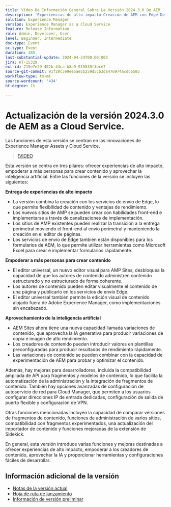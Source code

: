 ```yaml
---
title: Vídeo De Información General Sobre La Versión 2024.3.0 De AEM
description: 'Experiencias de alto impacto Creación de AEM con Edge Delivery Services Edge Delivery Services para FormsContenido de todos, para todos los editores universales Actionable Intelligence AEM Sites: generación de variaciones de contenido (GenAI)API de Abierto de CruD de desarrollo rápido para fragmentos y modelos de contenidoRedes avanzadas de Cloud Service FoundationOtras mejoras importantes Comparar versiones de fragmentos de contenido Administración de varios sitios compatible con fragmentos de experiencias Importador de contenido actualizado v1.51.0 Extensión de Sidekick v6.41.0'
solution: Experience Manager
version: Experience Manager as a Cloud Service
feature: Release Information
role: Admin, Developer, User
level: Beginner, Intermediate
doc-type: Event
oc-type: Event
duration: 385
last-substantial-update: 2024-04-24T00:00:00Z
jira: KT-15329
exl-id: 215e7e29-402b-44ca-b8a9-915539f3bce7
source-git-commit: 91f20c3e9ee5ae5b259d5cb3da476974acdc6585
workflow-type: tm+mt
source-wordcount: '434'
ht-degree: 1%

---
```


# Actualización de la versión 2024.3.0 de AEM as a Cloud Service.

Las funciones de esta versión se centran en las innovaciones de Experience Manager Assets y Cloud Service.

>[!VIDEO](https://video.tv.adobe.com/v/3450610/?learn=on&captions=spa)

Esta versión se centra en tres pilares: ofrecer experiencias de alto impacto, empoderar a más personas para crear contenido y aprovechar la inteligencia artificial. Entre las funciones de la versión se incluyen las siguientes:

**Entrega de experiencias de alto impacto**

* La versión combina la creación con los servicios de envío de Edge, lo que permite flexibilidad de contenido y ventajas de rendimiento.
* Los nuevos sitios de AMP se pueden crear con habilidades front-end e implementarse a través de canalizaciones de implementación.
* Los sitios de AMP existentes pueden realizar la transición a la entrega perimetral moviendo el front-end al envío perimetral y manteniendo la creación en el editor de páginas.
* Los servicios de envío de Edge también están disponibles para los formularios de AEM, lo que permite utilizar herramientas como Microsoft Excel para crear e implementar formularios rápidamente.

**Empoderar a más personas para crear contenido**

* El editor universal, un nuevo editor visual para AMP Sites, desbloquea la capacidad de que los autores de contenido administren contenido estructurado y no estructurado de forma coherente.
* Los autores de contenido pueden editar visualmente el contenido de una página y publicarlo en los servicios de envío Edge.
* El editor universal también permite la edición visual de contenido alojado fuera de Adobe Experience Manager, como implementaciones sin encabezado.

**Aprovechamiento de la inteligencia artificial**

* AEM Sites ahora tiene una nueva capacidad llamada variaciones de contenido, que aprovecha la IA generativa para producir variaciones de copia e imagen de alto rendimiento.
* Los creadores de contenido pueden introducir valores en plantillas preconfiguradas para producir resultados de rendimiento rápidamente.
* Las variaciones de contenido se pueden combinar con la capacidad de experimentación de AEM para probar y optimizar el contenido.

<!--
**High Impact Experiences**
 * AEM Authoring with Edge Delivery Services
 * Edge Delivery Services for Forms

**Content by all, for all**
 * Universal Editor

**Actionable Intelligence**
 * AEM Sites: Generate Content Variations (GenAI)

**Rapid Development**
 * CruD OpenAPIs for Content Fragments and Models

**Cloud Service Foundation**
 * Advanced Networking

**Other Notable Enhancements**
 * Compare Content Fragment Versions
 * Multisite Management support for Experience Fragments
 * Updated Content Importer v1.51.0
 * Sidekick Extension v6.41.0
-->

Además, hay mejoras para desarrolladores, incluida la compatibilidad ampliada de API para fragmentos y modelos de contenido, lo que facilita la automatización de la administración y la integración de fragmentos de contenido. También hay opciones avanzadas de configuración de autoservicio de red para Cloud Manager, que permiten a los usuarios configurar direcciones IP de entrada dedicadas, configuración de salida de puerto flexible y configuración de VPN.

Otras funciones mencionadas incluyen la capacidad de comparar versiones de fragmentos de contenido, funciones de administración de varios sitios, compatibilidad con fragmentos experimentados, una actualización del importador de contenido y funciones mejoradas de la extensión de Sidekick.

En general, esta versión introduce varias funciones y mejoras destinadas a ofrecer experiencias de alto impacto, empoderar a los creadores de contenido, aprovechar la IA y proporcionar herramientas y configuraciones fáciles de desarrollar.

<!--
Have questions about the release?  Discuss the release in [Experience League Communities](https://adobe.ly/3RPNYZF) -->

## Información adicional de la versión

* [Notas de la versión actual](https://experienceleague.adobe.com/docs/experience-manager-cloud-service/content/release-notes/home.html?lang=es)
* [Hoja de ruta de lanzamiento](https://experienceleague.adobe.com/docs/experience-manager-release-information/aem-release-updates/update-releases-roadmap.html?lang=es)
* [Información de versión preliminar](https://experienceleague.adobe.com/docs/experience-manager-cloud-service/content/release-notes/prerelease.html?lang=es)
